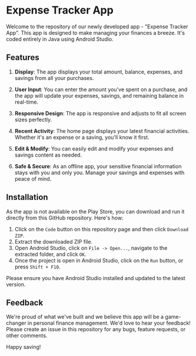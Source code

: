 # Expense Tracker App

Welcome to the repository of our newly developed app - "Expense Tracker App". This app is designed to make managing your finances a breeze. It's coded entirely in Java using Android Studio.

## Features

1. **Display**: The app displays your total amount, balance, expenses, and savings from all your purchases.

2. **User Input**: You can enter the amount you've spent on a purchase, and the app will update your expenses, savings, and remaining balance in real-time.

3. **Responsive Design**: The app is responsive and adjusts to fit all screen sizes perfectly.

4. **Recent Activity**: The home page displays your latest financial activities. Whether it's an expense or a saving, you'll know it first.

5. **Edit & Modify**: You can easily edit and modify your expenses and savings content as needed.

6. **Safe & Secure**: As an offline app, your sensitive financial information stays with you and only you. Manage your savings and expenses with peace of mind.

## Installation

As the app is not available on the Play Store, you can download and run it directly from this GitHub repository. Here's how:

1. Click on the `Code` button on this repository page and then click `Download ZIP`.
2. Extract the downloaded ZIP file.
3. Open Android Studio, click on `File -> Open...`, navigate to the extracted folder, and click `OK`.
4. Once the project is open in Android Studio, click on the `Run` button, or press `Shift + F10`.

Please ensure you have Android Studio installed and updated to the latest version.

## Feedback

We're proud of what we've built and we believe this app will be a game-changer in personal finance management. We'd love to hear your feedback! Please create an issue in this repository for any bugs, feature requests, or other comments.

Happy saving!
